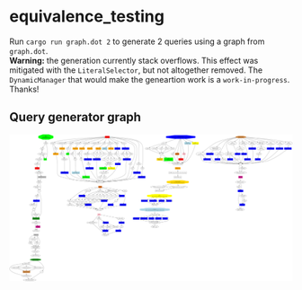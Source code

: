 # equivalence_testing

Run `cargo run graph.dot 2` to generate 2 queries using a graph from `graph.dot`.\
**Warning:** the generation currently stack overflows. This effect was mitigated with the `LiteralSelector`, but not altogether removed. The `DynamicManager` that would make the geneartion work is a `work-in-progress`. Thanks!

## Query generator graph 
![Query generator graph](query-generator-graph/graph%2025_09.svg)
